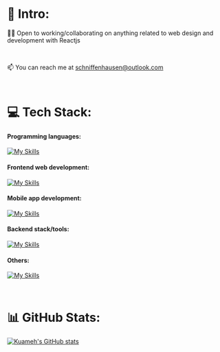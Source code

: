 # 💫 Intro:
 👨‍💻 Open to working/collaborating on anything related to web design and development with Reactjs
 
 <br>

 📫 You can reach me at schniffenhausen@outlook.com 
 
<br>


# 💻 Tech Stack:
<h4 align="left">Programming languages:</h4>

[![My Skills](https://skillicons.dev/icons?i=javascript,java,py,typescript)](https://skillicons.dev)

<h4 align="left">Frontend web development:</h4>

[![My Skills](https://skillicons.dev/icons?i=html,css,react,gatsby,sass,tailwind,bootstrap,wordpress,nextjs)](https://skillicons.dev)

<h4 align="left">Mobile app development:</h4>

[![My Skills](https://skillicons.dev/icons?i=react)](https://skillicons.dev)

<h4 align="left">Backend stack/tools:</h4>

[![My Skills](https://skillicons.dev/icons?i=nodejs,express,graphql,gcp,firebase)](https://skillicons.dev)   
  
<h4 align="left">Others:</h4>

[![My Skills](https://skillicons.dev/icons?i=git,bash,figma,netlify,ps,ai,ae,blender)](https://skillicons.dev)

<br>


# 📊 GitHub Stats:
[![Kuameh's GitHub stats](https://github-readme-stats.vercel.app/api?username=kuameh&show_icons=true&theme=radical)](https://github.com/anuraghazra/github-readme-stats)<br/>


<!--
**Kuameh/Kuameh** is a ✨ _special_ ✨ repository because its `README.md` (this file) appears on your GitHub profile.

Here are some ideas to get you started:

- 🔭 I’m currently working on ...
- 🌱 I’m currently learning ...
- 👯 I’m looking to collaborate on ...
- 🤔 I’m looking for help with ...
- 💬 Ask me about ...
- 📫 How to reach me: ...
- 😄 Pronouns: ...
- ⚡ Fun fact: ...
-->
